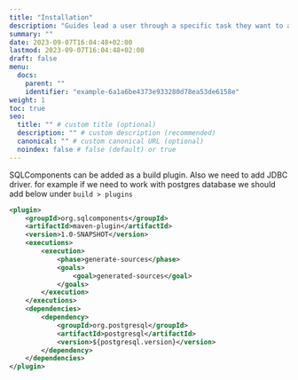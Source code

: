 ```yaml
---
title: "Installation"
description: "Guides lead a user through a specific task they want to accomplish, often with a sequence of steps."
summary: ""
date: 2023-09-07T16:04:48+02:00
lastmod: 2023-09-07T16:04:48+02:00
draft: false
menu:
  docs:
    parent: ""
    identifier: "example-6a1a6be4373e933280d78ea53de6158e"
weight: 1
toc: true
seo:
  title: "" # custom title (optional)
  description: "" # custom description (recommended)
  canonical: "" # custom canonical URL (optional)
  noindex: false # false (default) or true
---
```


SQLComponents can be added as a build plugin. Also we need to add JDBC driver. for example if we need to work with postgres database we should add below under `build > plugins`

```xml
<plugin>
	<groupId>org.sqlcomponents</groupId>
	<artifactId>maven-plugin</artifactId>
	<version>1.0-SNAPSHOT</version>
	<executions>
		<execution>
			<phase>generate-sources</phase>
			<goals>
				<goal>generated-sources</goal>
			</goals>
		</execution>
	</executions>
	<dependencies>
		<dependency>
			<groupId>org.postgresql</groupId>
			<artifactId>postgresql</artifactId>
			<version>${postgresql.version}</version>
		</dependency>
	</dependencies>
</plugin>
```